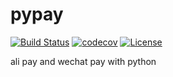 # pypay
[![Build Status](https://travis-ci.org/huangxingx/pypay.svg?branch=master)](https://travis-ci.org/huangxingx/pypay)
[![codecov](https://codecov.io/gh/huangxingx/pypay/branch/master/graph/badge.svg)](https://codecov.io/gh/huangxingx/pypay)
[![License](https://img.shields.io/github/license/mashape/apistatus.svg)](https://github.com/huangxingx/pypay/blob/master/LICENSE)

ali pay and wechat pay with python 
